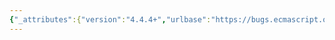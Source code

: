 ```yaml
---
{"_attributes":{"version":"4.4.4+","urlbase":"https://bugs.ecmascript.org/","maintainer":"dherman@mozilla.com"},"bug":{"bug_id":3260,"creation_ts":"2014-10-06 10:51:00 -0700","short_desc":"Update: Object Instantiation Redo","delta_ts":"2014-10-14 15:17:56 -0700","product":"Draft for 6th Edition","component":"technical issue","version":"Rev 27: August 24, 2014 Draft","rep_platform":"All","op_sys":"All","bug_status":"RESOLVED","resolution":"FIXED","priority":"Normal","bug_severity":"enhancement","everconfirmed":true,"reporter":{"uid":"waldron.rick","name":"Rick Waldron"},"assigned_to":{"uid":"allen","name":"Allen Wirfs-Brock"},"long_desc":[{"commentid":10268,"comment_count":0,"who":{"uid":"waldron.rick","name":"Rick Waldron"},"bug_when":"2014-10-06 10:51:34 -0700","thetext":"#8 option was combination of: \n\n\n- Stay the course with draft ES6 (#2)\n- Pass args to @@create. (#8)\n- Constructor [[create]] slot\n  - own not inherited\n  - not exposed to user code\n\n\nExample from Dave Herman: \n\nArray[[Create]] = function (...args) {\n  return %ArrayCreate%(this.prototype, ...args);\n};\n\n\nExample from Brian Terlson: \n\nhttps://gist.github.com/bterlson/1fe0b0dc0ef3e71ff6e3"},{"commentid":10355,"comment_count":1,"who":{"uid":"allen","name":"Allen Wirfs-Brock"},"bug_when":"2014-10-14 11:18:21 -0700","thetext":"fixed in rev28 editor's draft"},{"commentid":10451,"comment_count":2,"who":{"uid":"allen","name":"Allen Wirfs-Brock"},"bug_when":"2014-10-14 15:17:56 -0700","thetext":"fixed in rev28"}]}}
---
```

